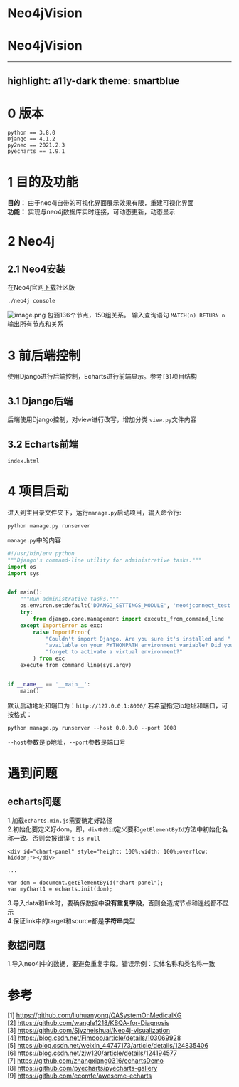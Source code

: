 # Neo4jVision
# Neo4jVision
---
highlight: a11y-dark
theme: smartblue
---
# 0 版本
```
python == 3.8.0
Django == 4.1.2
py2neo == 2021.2.3
pyecharts == 1.9.1
```
# 1 目的及功能
**目的：** 由于neo4j自带的可视化界面展示效果有限，重建可视化界面  
**功能：** 实现与neo4j数据库实时连接，可动态更新，动态显示

# 2 Neo4j
## 2.1 Neo4安装
在Neo4j官网[下载](https://neo4j.com/download-center/#community)社区版

```
./neo4j console
```


![image.png](https://p6-juejin.byteimg.com/tos-cn-i-k3u1fbpfcp/07001ea8fc954b5693e02f041b7a0cd2~tplv-k3u1fbpfcp-watermark.image?)
包涵136个节点，150组关系。 输入查询语句 `MATCH(n) RETURN n` 输出所有节点和关系
# 3 前后端控制
使用Django进行后端控制，Echarts进行前端显示。参考`[3]`项目结构

## 3.1 Django后端
后端使用Django控制，对view进行改写，增加分类 `view.py`文件内容

## 3.2 Echarts前端
`index.html`

# 4 项目启动
进入到主目录文件夹下，运行`manage.py`启动项目，输入命令行:
```
python manage.py runserver
```
`manage.py`中的内容
```python
#!/usr/bin/env python
"""Django's command-line utility for administrative tasks."""
import os
import sys


def main():
    """Run administrative tasks."""
    os.environ.setdefault('DJANGO_SETTINGS_MODULE', 'neo4jconnect_test.settings')
    try:
        from django.core.management import execute_from_command_line
    except ImportError as exc:
        raise ImportError(
            "Couldn't import Django. Are you sure it's installed and "
            "available on your PYTHONPATH environment variable? Did you "
            "forget to activate a virtual environment?"
        ) from exc
    execute_from_command_line(sys.argv)


if __name__ == '__main__':
    main()

```
默认启动地址和端口为：`http://127.0.0.1:8000/` 若希望指定ip地址和端口，可按格式：
```
python manage.py runserver --host 0.0.0.0 --port 9008
```
`--host`参数是ip地址，`--port`参数是端口号

# 遇到问题
## echarts问题
1.加载`echarts.min.js`需要确定好路径  
2.初始化要定义好dom，即，`div中的id`定义要和`getElementById`方法中初始化名称一致。否则会报错误 `t is null`  
```
<div id="chart-panel" style="height: 100%;width: 100%;overflow: hidden;"></div>

...

var dom = document.getElementById("chart-panel");
var myChart1 = echarts.init(dom);
```
3.导入data和link时，要确保数据中**没有重复字段**，否则会造成节点和连线都不显示  
4.保证link中的target和source都是**字符串**类型

## 数据问题
1.导入neo4j中的数据，要避免重复字段。错误示例：实体名称和类名称一致

# 参考
[1] https://github.com/liuhuanyong/QASystemOnMedicalKG  
[2] https://github.com/wangle1218/KBQA-for-Diagnosis  
[3] https://github.com/Sjyzheishuai/Neo4j-visualization  
[4] https://blog.csdn.net/Fimooo/article/details/103069928  
[5] https://blog.csdn.net/weixin_44747173/article/details/124835406  
[6] https://blog.csdn.net/zjw120/article/details/124194577  
[7] https://github.com/zhangxiang0316/echartsDemo  
[8] https://github.com/pyecharts/pyecharts-gallery  
[9] https://github.com/ecomfe/awesome-echarts  
